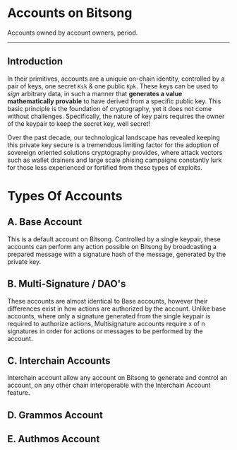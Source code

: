 # Accounts on Bitsong
Accounts owned by account owners, period. 
___

## Introduction
In their primitives, accounts are a uniquie on-chain identity, controlled by a pair of keys, one secret `Ksk` & one public `Kpk`. These keys can be used to *sign* arbitrary data, in such a manner that **generates a value mathematically provable** to have derived from a specific public key. This basic principle is the foundation of cryptography, yet it does not come without challenges. Specifically, the nature of key pairs requires the owner of the keypair to keep the secret key, well secret! 

Over the past decade, our technological landscape has revealed keeping this private key secure is a tremendous limiting factor for the adoption of sovereign oriented solutions cryptography provides, where attack vectors such as wallet drainers and large scale phising campaigns constantly lurk for those less experienced or fortified from these types of exploits.

# Types Of Accounts 

## A. Base Account

This is a default account on Bitsong. Controlled by a single keypair, these accounts can perform any action possible on Bitsong by broadcasting a prepared message with a signature hash of the message, generated by the private key.

## B. Multi-Signature / DAO's

These accounts are almost identical to Base accounts, however their differences exist in how actions are authorized by the account. Unlike base accounts, where only a signature generated from the single keypair is required to authorize actions, Multisignature accounts require x of n signatures in order for actions or messages to be performed by the account.

## C. Interchain Accounts 

Interchain account allow any account on Bitsong to generate and control an account, on any other chain interoperable with the Interchain Account feature. 

## D. Grammos Account 

## E. Authmos Account 